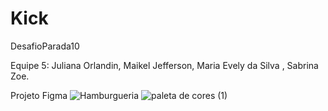 # Kick
DesafioParada10

Equipe 5: Juliana Orlandin, Maikel Jefferson, Maria Evely da Silva , Sabrina Zoe.

Projeto Figma
![Hamburgueria](https://user-images.githubusercontent.com/96883466/230240748-fd5874c7-3758-4bfb-9d1f-a4c9f68d7fe2.png)
 ![paleta de cores (1)](https://user-images.githubusercontent.com/96883466/230241504-63227fb0-ede4-40d6-b6c1-9eb2e01e0673.png)
